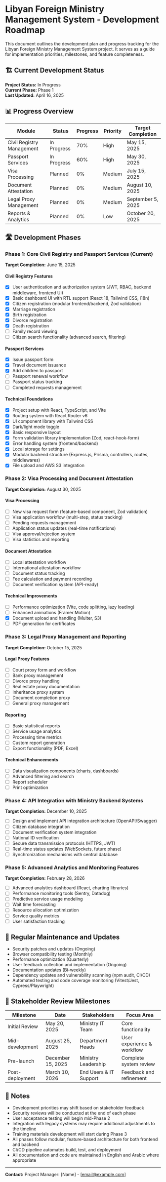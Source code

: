 # Libyan Foreign Ministry Management System - Development Roadmap

This document outlines the development plan and progress tracking for the Libyan Foreign Ministry Management System project. It serves as a guide for implementation priorities, milestones, and feature completeness.

## 🏗️ Current Development Status

**Project Status:** In Progress  
**Current Phase:** Phase 1  
**Last Updated:** April 16, 2025

## 📊 Progress Overview

| Module                    | Status      | Progress | Priority | Target Completion |
|---------------------------|-------------|----------|----------|------------------|
| Civil Registry Management | In Progress | 70%      | High     | May 15, 2025     |
| Passport Services         | In Progress | 60%      | High     | May 30, 2025     |
| Visa Processing           | Planned     | 0%       | Medium   | July 15, 2025    |
| Document Attestation      | Planned     | 0%       | Medium   | August 10, 2025  |
| Legal Proxy Management    | Planned     | 0%       | Medium   | September 5, 2025|
| Reports & Analytics       | Planned     | 0%       | Low      | October 20, 2025 |

## 🛣️ Development Phases

### Phase 1: Core Civil Registry and Passport Services (Current)
**Target Completion:** June 15, 2025

#### Civil Registry Features
- [x] User authentication and authorization system (JWT, RBAC, backend middleware, frontend UI)
- [x] Basic dashboard UI with RTL support (React 18, Tailwind CSS, i18n)
- [x] Citizen registration (modular frontend/backend, Zod validation)
- [x] Marriage registration
- [x] Birth registration
- [x] Divorce registration
- [x] Death registration
- [ ] Family record viewing
- [ ] Citizen search functionality (advanced search, filtering)

#### Passport Services
- [x] Issue passport form
- [x] Travel document issuance
- [x] Add children to passport
- [ ] Passport renewal workflow
- [ ] Passport status tracking
- [ ] Completed requests management

#### Technical Foundations
- [x] Project setup with React, TypeScript, and Vite
- [x] Routing system with React Router v6
- [x] UI component library with Tailwind CSS
- [x] Dark/light mode toggle
- [x] Basic responsive layout
- [x] Form validation library implementation (Zod, react-hook-form)
- [x] Error handling system (frontend/backend)
- [x] Local storage for settings
- [x] Modular backend structure (Express.js, Prisma, controllers, routes, middlewares)
- [x] File upload and AWS S3 integration

### Phase 2: Visa Processing and Document Attestation
**Target Completion:** August 30, 2025

#### Visa Processing
- [ ] New visa request form (feature-based component, Zod validation)
- [ ] Visa application workflow (multi-step, status tracking)
- [ ] Pending requests management
- [ ] Application status updates (real-time notifications)
- [ ] Visa approval/rejection system
- [ ] Visa statistics and reporting

#### Document Attestation
- [ ] Local attestation workflow
- [ ] International attestation workflow
- [ ] Document status tracking
- [ ] Fee calculation and payment recording
- [ ] Document verification system (API-ready)

#### Technical Improvements
- [ ] Performance optimization (Vite, code splitting, lazy loading)
- [ ] Enhanced animations (Framer Motion)
- [x] Document upload and handling (Multer, S3)
- [ ] PDF generation for certificates

### Phase 3: Legal Proxy Management and Reporting
**Target Completion:** October 15, 2025

#### Legal Proxy Features
- [ ] Court proxy form and workflow
- [ ] Bank proxy management
- [ ] Divorce proxy handling
- [ ] Real estate proxy documentation
- [ ] Inheritance proxy system
- [ ] Document completion proxy
- [ ] General proxy management

#### Reporting
- [ ] Basic statistical reports
- [ ] Service usage analytics
- [ ] Processing time metrics
- [ ] Custom report generation
- [ ] Export functionality (PDF, Excel)

#### Technical Enhancements
- [ ] Data visualization components (charts, dashboards)
- [ ] Advanced filtering and search
- [ ] Report scheduler
- [ ] Print optimization

### Phase 4: API Integration with Ministry Backend Systems
**Target Completion:** December 10, 2025

- [ ] Design and implement API integration architecture (OpenAPI/Swagger)
- [ ] Citizen database integration
- [ ] Document verification system integration
- [ ] National ID verification
- [ ] Secure data transmission protocols (HTTPS, JWT)
- [ ] Real-time status updates (WebSockets, future phase)
- [ ] Synchronization mechanisms with central database

### Phase 5: Advanced Analytics and Monitoring Features
**Target Completion:** February 28, 2026

- [ ] Advanced analytics dashboard (React, charting libraries)
- [ ] Performance monitoring tools (Sentry, Datadog)
- [ ] Predictive service usage modeling
- [ ] Wait time forecasting
- [ ] Resource allocation optimization
- [ ] Service quality metrics
- [ ] User satisfaction tracking

## 🔄 Regular Maintenance and Updates

- Security patches and updates (Ongoing)
- Browser compatibility testing (Monthly)
- Performance optimization (Quarterly)
- User feedback collection and implementation (Ongoing)
- Documentation updates (Bi-weekly)
- Dependency updates and vulnerability scanning (npm audit, CI/CD)
- Automated testing and code coverage monitoring (Vitest/Jest, Cypress/Playwright)

## 👥 Stakeholder Review Milestones

| Milestone | Date | Stakeholders | Focus Area |
|-----------|------|--------------|------------|
| Initial Review | May 20, 2025 | Ministry IT Team | Core functionality |
| Mid-development | August 25, 2025 | Department Heads | User experience & workflow |
| Pre-launch | December 15, 2025 | Ministry Leadership | Complete system review |
| Post-deployment | March 10, 2026 | End Users & IT Support | Feedback and refinement |

## 📝 Notes

- Development priorities may shift based on stakeholder feedback
- Security reviews will be conducted at the end of each phase
- User acceptance testing will begin mid-Phase 2
- Integration with legacy systems may require additional adjustments to the timeline
- Training materials development will start during Phase 3
- All phases follow modular, feature-based architecture for both frontend and backend
- CI/CD pipeline automates build, test, and deployment
- All documentation and code are maintained in English and Arabic where appropriate

---

**Contact:** Project Manager: [Name] - [email@example.com]